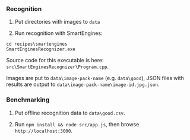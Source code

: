 ### Recognition

1. Put directories with images to `data`

2. Run recognition with SmartEngines:
```
cd recipes\smartengines
SmartEnginesRecognizer.exe
```

Source code for this executable is here: `src\SmartEnginesRecognizer\Program.cpp`.

Images are put to `data\image-pack-name` (e.g. `data\good`), JSON files with results are output to `data\image-pack-name\image-id.jpg.json`.

### Benchmarking

1. Put offline recognition data to `data\good.csv`.

2. Run `npm install && node src/app.js`, then browse `http://localhost:3000`.
